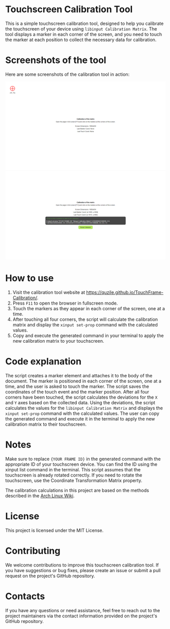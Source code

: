 # Touchscreen Calibration Tool

This is a simple touchscreen calibration tool, designed to help you calibrate the touchscreen of your device using `libinput Calibration Matrix`. The tool displays a marker in each corner of the screen, and you need to touch the marker at each position to collect the necessary data for calibration.

# Screenshots of the tool

Here are some screenshots of the calibration tool in action:

![Screenshot 1](./demo/Screenshot_1.png)
![Screenshot 2](./demo/Screenshot_2.png)

# How to use

1. Visit the calibration tool website at https://quzile.github.io/TouchFrame-Calibration/.
2. Press `F11` to open the browser in fullscreen mode.
3. Touch the markers as they appear in each corner of the screen, one at a time.
4. After touching all four corners, the script will calculate the calibration matrix and display the `xinput set-prop` command with the calculated values.
5. Copy and execute the generated command in your terminal to apply the new calibration matrix to your touchscreen.

# Code explanation

The script creates a marker element and attaches it to the body of the document.
The marker is positioned in each corner of the screen, one at a time, and the user is asked to touch the marker.
The script saves the coordinates of the touch event and the marker position.
After all four corners have been touched, the script calculates the deviations for the `X` and `Y` axes based on the collected data.
Using the deviations, the script calculates the values for the `libinput Calibration Matrix` and displays the `xinput set-prop` command with the calculated values.
The user can copy the generated command and execute it in the terminal to apply the new calibration matrix to their touchscreen.

# Notes

Make sure to replace `{YOUR FRAME ID}` in the generated command with the appropriate ID of your touchscreen device. You can find the ID using the xinput list command in the terminal.
This script assumes that the touchscreen is already rotated correctly. If you need to rotate the touchscreen, use the Coordinate Transformation Matrix property.

The calibration calculations in this project are based on the methods described in the [Arch Linux Wiki](https://wiki.archlinux.org/title/Talk:Calibrating_Touchscreen).

# License

This project is licensed under the MIT License.

# Contributing

We welcome contributions to improve this touchscreen calibration tool. If you have suggestions or bug fixes, please create an issue or submit a pull request on the project's GitHub repository.

# Contacts

If you have any questions or need assistance, feel free to reach out to the project maintainers via the contact information provided on the project's GitHub repository.
